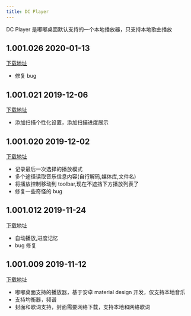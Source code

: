 ```yaml
---
title: DC Player
---
```


DC Player 是嘟嘟桌面默认支持的一个本地播放器，只支持本地歌曲播放

<!-- more -->

## 1.001.026 2020-01-13

[下载地址](https://app.dudu-lucky.com/upload/app_icon/6cc808922603472db2a82bf07527c62b/temp.apk)

- 修复 bug

## 1.001.021 2019-12-06

[下载地址](https://app.dudu-lucky.com/upload/app_icon/f795f95078a540d38f0e73dad7535a79/temp.apk)

- 添加扫描个性化设置，添加扫描进度展示

## 1.001.020 2019-12-02

[下载地址](http://car-launcher.dudu-lucky.com:7000/upload/app_icon/1a23a474287d48e19a4cefd2a1cf77f0/temp.apk)

- 记录最后一次选择的播放模式
- 多个途径读取音乐信息内容(自行解码,媒体库,文件名)
- 将播放控制移动到 toolbar,现在不遮挡下方播放列表了
- 修复一些奇怪的 bug

## 1.001.012 2019-11-24

[下载地址](http://car-launcher.dudu-lucky.com:7000/upload/app_icon/79fef2477030482391fe60554a326292/temp.apk)

- 自动播放,进度记忆
- bug 修复

## 1.001.009 2019-11-12

[下载地址](http://car-launcher.dudu-lucky.com:7000/upload/app_icon/7823d8842ff34e47b6ab0cbb31fb7ded/temp.apk)

- 嘟嘟桌面支持的播放器，基于安卓 material design 开发，仅支持本地音乐
- 支持均衡器，频谱
- 封面和歌词支持，封面需要网络下载，支持本地和网络歌词
